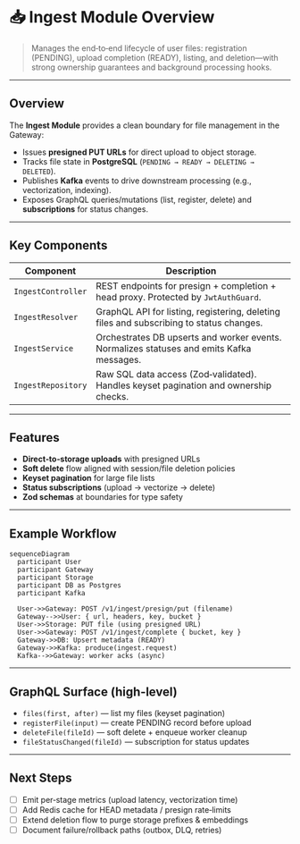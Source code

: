 

# 📥 Ingest Module Overview

> Manages the end‑to‑end lifecycle of user files: registration (PENDING), upload completion (READY), listing, and deletion—with strong ownership guarantees and background processing hooks.

---

## Overview

The **Ingest Module** provides a clean boundary for file management in the Gateway:

- Issues **presigned PUT URLs** for direct upload to object storage.
- Tracks file state in **PostgreSQL** (`PENDING → READY → DELETING → DELETED`).
- Publishes **Kafka** events to drive downstream processing (e.g., vectorization, indexing).
- Exposes GraphQL queries/mutations (list, register, delete) and **subscriptions** for status changes.

---

## Key Components

| Component | Description |
|---|---|
| `IngestController` | REST endpoints for presign + completion + head proxy. Protected by `JwtAuthGuard`. |
| `IngestResolver` | GraphQL API for listing, registering, deleting files and subscribing to status changes. |
| `IngestService` | Orchestrates DB upserts and worker events. Normalizes statuses and emits Kafka messages. |
| `IngestRepository` | Raw SQL data access (Zod‑validated). Handles keyset pagination and ownership checks. |

---

## Features

- **Direct‑to‑storage uploads** with presigned URLs
- **Soft delete** flow aligned with session/file deletion policies
- **Keyset pagination** for large file lists
- **Status subscriptions** (upload → vectorize → delete)
- **Zod schemas** at boundaries for type safety

---

## Example Workflow

```mermaid
sequenceDiagram
  participant User
  participant Gateway
  participant Storage
  participant DB as Postgres
  participant Kafka

  User->>Gateway: POST /v1/ingest/presign/put (filename)
  Gateway-->>User: { url, headers, key, bucket }
  User->>Storage: PUT file (using presigned URL)
  User->>Gateway: POST /v1/ingest/complete { bucket, key }
  Gateway->>DB: Upsert metadata (READY)
  Gateway->>Kafka: produce(ingest.request)
  Kafka-->>Gateway: worker acks (async)
```

---

## GraphQL Surface (high‑level)

- `files(first, after)` — list my files (keyset pagination)
- `registerFile(input)` — create PENDING record before upload
- `deleteFile(fileId)` — soft delete + enqueue worker cleanup
- `fileStatusChanged(fileId)` — subscription for status updates

---

## Next Steps

- [ ] Emit per‑stage metrics (upload latency, vectorization time)
- [ ] Add Redis cache for HEAD metadata / presign rate‑limits
- [ ] Extend deletion flow to purge storage prefixes & embeddings
- [ ] Document failure/rollback paths (outbox, DLQ, retries)